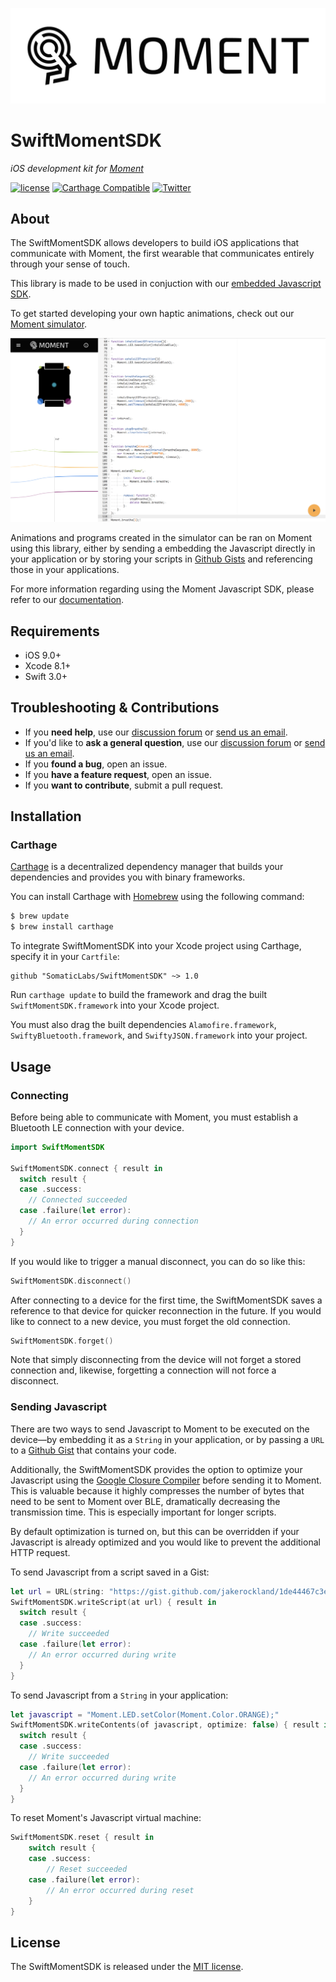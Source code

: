 ![Moment Logo](https://github.com/SomaticLabs/SwiftMomentSDK/raw/master/images/moment.png)

# SwiftMomentSDK

*iOS development kit for [Moment](https://wearmoment.com)*

[![license](https://img.shields.io/github/license/mashape/apistatus.svg)](https://github.com/SomaticLabs/SwiftMomentSDK/blob/master/LICENSE)
[![Carthage Compatible](https://img.shields.io/badge/Carthage-compatible-4BC51D.svg?style=flat)](https://github.com/Carthage/Carthage)
[![Twitter](https://img.shields.io/badge/twitter-@SomaticLabs-orange.svg?style=flat)](http://twitter.com/SomaticLabs)

## About

The SwiftMomentSDK allows developers to build iOS applications that communicate with Moment, the first wearable that communicates entirely through your sense of touch. 

This library is made to be used in conjuction with our [embedded Javascript SDK](https://github.com/somaticlabs/moment-sdk).

To get started developing your own haptic animations, check out our [Moment simulator](https://somaticlabs.github.io/moment-sim/).

![Moment Simulator](https://github.com/SomaticLabs/SwiftMomentSDK/raw/master/images/sim.png)

Animations and programs created in the simulator can be ran on Moment using this library, either by sending a embedding the Javascript directly in your application or by storing your scripts in [Github Gists](https://gist.github.com) and referencing those in your applications. 

For more information regarding using the Moment Javascript SDK, please refer to our [documentation](https://somaticlabs.github.io/moment-sdk/).

## Requirements

- iOS 9.0+
- Xcode 8.1+
- Swift 3.0+

## Troubleshooting & Contributions

- If you **need help**, use our [discussion forum](https://talk.wearmoment.com) or [send us an email](mailto:developers@somaticlabs.io).
- If you'd like to **ask a general question**, use our [discussion forum](https://talk.wearmoment.com) or [send us an email](mailto:developers@somaticlabs.io).
- If you **found a bug**, open an issue.
- If you **have a feature request**, open an issue.
- If you **want to contribute**, submit a pull request.

## Installation

### Carthage

[Carthage](https://github.com/Carthage/Carthage) is a decentralized dependency manager that builds your dependencies and provides you with binary frameworks.

You can install Carthage with [Homebrew](http://brew.sh/) using the following command:

```bash
$ brew update
$ brew install carthage
```

To integrate SwiftMomentSDK into your Xcode project using Carthage, specify it in your `Cartfile`:

```ogdl
github "SomaticLabs/SwiftMomentSDK" ~> 1.0
```

Run `carthage update` to build the framework and drag the built `SwiftMomentSDK.framework` into your Xcode project.

You must also drag the built dependencies `Alamofire.framework`, `SwiftyBluetooth.framework`, and `SwiftyJSON.framework` into your project.

## Usage

### Connecting

Before being able to communicate with Moment, you must establish a Bluetooth LE connection with your device.

```swift 
import SwiftMomentSDK

SwiftMomentSDK.connect { result in
  switch result {
  case .success:
    // Connected succeeded
  case .failure(let error):
    // An error occurred during connection
  }
}
```

If you would like to trigger a manual disconnect, you can do so like this:

```swift
SwiftMomentSDK.disconnect()
```

After connecting to a device for the first time, the SwiftMomentSDK saves a reference to that device for quicker reconnection in the future. If you would like to connect to a new device, you must forget the old connection.

```swift
SwiftMomentSDK.forget()
```

Note that simply disconnecting from the device will not forget a stored connection and, likewise, forgetting a connection will not force a disconnect.

### Sending Javascript

There are two ways to send Javascript to Moment to be executed on the device—by embedding it as a `String` in your application, or by passing a `URL` to a [Github Gist](https://gist.github.com) that contains your code.

Additionally, the SwiftMomentSDK provides the option to optimize your Javascript using the [Google Closure Compiler](https://developers.google.com/closure/compiler/) before sending it to Moment. This is valuable because it highly compresses the number of bytes that need to be sent to Moment over BLE, dramatically decreasing the transmission time. This is especially important for longer scripts. 

By default optimization is turned on, but this can be overridden if your Javascript is already optimized and you would like to prevent the additional HTTP request.

To send Javascript from a script saved in a Gist:

```swift
let url = URL(string: "https://gist.github.com/jakerockland/1de44467c3eaf132a2089b6c88d680b8")!
SwiftMomentSDK.writeScript(at url) { result in
  switch result {
  case .success:
    // Write succeeded
  case .failure(let error):
    // An error occurred during write
  }
}
```

To send Javascript from a `String` in your application:

```swift
let javascript = "Moment.LED.setColor(Moment.Color.ORANGE);"
SwiftMomentSDK.writeContents(of javascript, optimize: false) { result in
  switch result {
  case .success:
    // Write succeeded
  case .failure(let error):
    // An error occurred during write
  }
}
```

To reset Moment's Javascript virtual machine:

```swift
SwiftMomentSDK.reset { result in
    switch result {
    case .success:
        // Reset succeeded
    case .failure(let error):
        // An error occurred during reset
    }
}
```

## License

The SwiftMomentSDK is released under the [MIT license](https://github.com/SomaticLabs/SwiftMomentSDK/blob/master/LICENSE).
